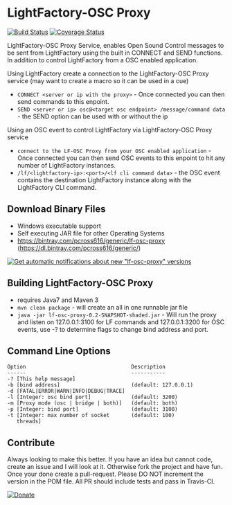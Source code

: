 LightFactory-OSC Proxy
============

[![Build Status](https://travis-ci.org/pcross616/lf-osc-proxy.svg?branch=master)](https://travis-ci.org/pcross616/lf-osc-proxy) [![Coverage Status](https://coveralls.io/repos/pcross616/lf-osc-proxy/badge.svg)](https://coveralls.io/r/pcross616/lf-osc-proxy)

LightFactory-OSC Proxy Service, enables Open Sound Control messages to be sent from LightFactory using the built in CONNECT and SEND functions. In addition to control LightFactory from a OSC enabled application.


Using LightFactory create a connection to the LightFactory-OSC Proxy service (may want to create a macro so it can be used in a cue)
  * `CONNECT <server or ip with the proxy>` - Once connected you can then send commands to this enpoint.
  * `SEND <server or ip> osc@<target osc endpoint> /message/command data` - the SEND option can be used with or without the ip

Using an OSC event to control LightFactory via LightFactory-OSC Proxy service
  * `connect to the LF-OSC Proxy from your OSC enabled application` - Once connected you can then send OSC events to this enpoint to hit any number of LightFactory instances.
  * `/lf/<lightfactory-ip>:<port>/<lf cli command data>` - the OSC event contains the destination LightFactory instance along with the LightFactory CLI command.


Download Binary Files
--------
  * Windows executable support
  * Self executing JAR file for other Operating Systems
  * https://bintray.com/pcross616/generic/lf-osc-proxy (https://dl.bintray.com/pcross616/generic/)

[![Get automatic notifications about new "lf-osc-proxy" versions](https://www.bintray.com/docs/images/bintray_badge_color.png)](https://bintray.com/pcross616/generic/lf-osc-proxy/view?source=watch)

Building LightFactory-OSC Proxy
--------
  * requires Java7 and Maven 3
  * `mvn clean package` - will create an all in one runnable jar file
  * `java -jar lf-osc-proxy-0.2-SNAPSHOT-shaded.jar` - Will run the proxy and listen on 127.0.0.1:3100 for LF commands and 127.0.0.1:3200 for OSC events, use -? to determine flags to change bind address and port.
 
Command Line Options
--------

    Option                                  Description
    ------                                  -----------
    -? [This help message]
    -b [bind address]                       (default: 127.0.0.1)
    -d [FATAL|ERROR|WARN|INFO|DEBUG|TRACE]
    -l [Integer: osc bind port]             (default: 3200)
    -m [Proxy mode (osc | bridge | both)]   (default: both)
    -p [Integer: bind port]                 (default: 3100)
    -t [Integer: max number of socket       (default: 100)
       threads]

Contribute
--------
Always looking to make this better.  If you have an idea but cannot code, create an issue and I will look at it.  Otherwise fork the project and have fun.  Once your done create a pull-request.  Please DO NOT increment the version in the POM file.  All PR should include tests and pass in Travis-CI.

[![Donate](https://www.paypalobjects.com/en_US/i/btn/btn_donate_LG.gif)](https://www.paypal.com/cgi-bin/webscr?cmd=_s-xclick&hosted_button_id=GBMCJURP727AC)
